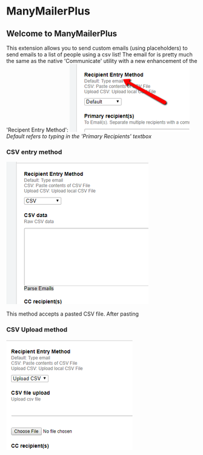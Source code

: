 
# ManyMailerPlus

## Welcome to ManyMailerPlus

This extension allows you to send custom emails (using placeholders) to send emails to a list of people using a csv list!
The email for is pretty much the same as the native 'Communicate' utility with a new enhancement of the 'Recipent Entry Method':
![Method of Entry](./images/recip_method.png)
*Default refers to typing in the 'Primary Recipients' textbox*

### CSV entry method

![CSV Paste](./images/recip2.png)

This method accepts a pasted CSV file. After pasting

### CSV Upload method

![CSV Upload](./images/recip3.png)
